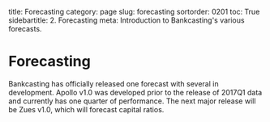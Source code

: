 ﻿title: Forecasting
category: page
slug: forecasting
sortorder: 0201
toc: True
sidebartitle: 2. Forecasting
meta: Introduction to Bankcasting's various forecasts.

# Forecasting

Bankcasting has officially released one forecast with several in development. Apollo v1.0 was developed prior to the release of 2017Q1 data and currently has one quarter of performance. The next major release will be Zues v1.0, which will forecast capital ratios.